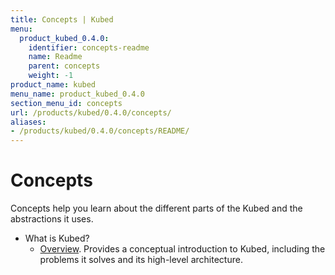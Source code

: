 ```yaml
---
title: Concepts | Kubed
menu:
  product_kubed_0.4.0:
    identifier: concepts-readme
    name: Readme
    parent: concepts
    weight: -1
product_name: kubed
menu_name: product_kubed_0.4.0
section_menu_id: concepts
url: /products/kubed/0.4.0/concepts/
aliases:
- /products/kubed/0.4.0/concepts/README/
---
```


# Concepts

Concepts help you learn about the different parts of the Kubed and the abstractions it uses.

- What is Kubed?
  - [Overview](/products/kubed/0.4.0/concepts/what-is-kubed/overview). Provides a conceptual introduction to Kubed, including the problems it solves and its high-level architecture.
